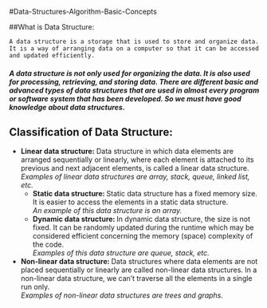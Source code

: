 #Data-Structures-Algorithm-Basic-Concepts

##What is Data Structure:

    A data structure is a storage that is used to store and organize data. It is a way of arranging data on a computer so that it can be accessed and updated efficiently. 

##### A data structure is not only used for organizing the data. It is also used for processing, retrieving, and storing data. There are different basic and advanced types of data structures that are used in almost every program or software system that has been developed. So we must have good knowledge about data structures.


## Classification of Data Structure: 


<ul>
	<li><strong>Linear data structure:</strong>&nbsp;Data structure in which data elements are arranged sequentially or linearly, where each element is attached to its previous and next adjacent elements, is called a linear data structure.&nbsp;<br />
	<em>Examples of linear data structures are array, stack, queue, linked list, etc.</em>
	<ul>
		<li><strong>Static data structure:&nbsp;</strong>Static data structure has a fixed memory size. It is easier to access the elements in a static data structure.&nbsp;<br />
		<em>An example of this data structure is an array.</em></li>
		<li><strong>Dynamic data structure:&nbsp;</strong>In dynamic data structure, the size is not fixed. It can be randomly updated during the runtime which may be considered efficient concerning the memory (space) complexity of the code.&nbsp;<br />
		<em>Examples of this data structure are queue, stack, etc.</em></li>
	</ul>
	</li>
	<li><strong>Non-linear data structure:&nbsp;</strong>Data structures where data elements are not placed sequentially or linearly are called non-linear data structures. In a non-linear data structure, we can&rsquo;t traverse all the elements in a single run only.&nbsp;<br />
	<em>Examples of non-linear data structures are trees and graphs.</em></li>
</ul>

